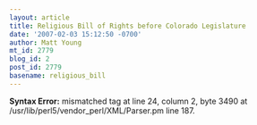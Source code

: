 ```yaml
---
layout: article
title: Religious Bill of Rights before Colorado Legislature
date: '2007-02-03 15:12:50 -0700'
author: Matt Young
mt_id: 2779
blog_id: 2
post_id: 2779
basename: religious_bill
---
```

<p><strong>Syntax Error:</strong> 
mismatched tag at line 24, column 2, byte 3490 at /usr/lib/perl5/vendor_perl/XML/Parser.pm line 187.
</p>
